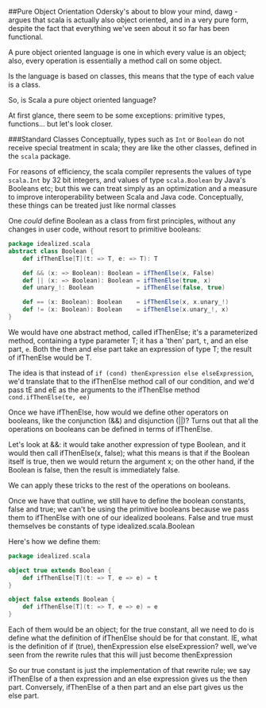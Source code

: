 ##Pure Object Orientation
Odersky's about to blow your mind, dawg - argues that scala is actually also object oriented, and in a very pure form, despite the fact that everything we've seen about it so far has been functional.

A pure object oriented language is one in which every value is an object; also, every operation is essentially a method call on some object.

Is the language is based on classes, this means that the type of each value is a class.

So, is Scala a pure object oriented language?

At first glance, there seem to be some exceptions: primitive types, functions... but let's look closer.

###Standard Classes
Conceptually, types such as `Int` or `Boolean` do not receive special treatment in scala; they are like the other classes, defined in the `scala` package.

For reasons of efficiency, the scala compiler represents the values of type `scala.Int` by 32 bit integers, and values of type `scala.Boolean` by Java's Booleans etc; but this we can treat simply as an optimization and a measure to improve interoperability between Scala and Java code. Conceptually, these things can be treated just like normal classes

One *could* define Boolean as a class from first principles, without any changes in user code, without resort to primitive booleans:

```scala
package idealized.scala
abstract class Boolean {
	def ifThenElse[T](t: => T, e: => T): T

	def && (x: => Boolean): Boolean = ifThenElse(x, False)
	def || (x: => Boolean): Boolean = ifThenElse(true, x)
	def unary_!: Boolean			= ifThenElse(false, true)

	def == (x: Boolean): Boolean 	= ifThenElse(x, x.unary_!)
	def != (x: Boolean): Boolean	= ifThenElse(x.unary_!, x)
}
```

We would have one abstract method, called ifThenElse; it's a parameterized method, containing a type parameter T; it has a 'then' part, `t`, and an else part, `e`. Both the then and else part take an expression of type T; the result of ifThenElse would be T.

The idea is that instead of `if (cond) thenExpression else elseExpression`, we'd translate that to the ifThenElse method call of our condition, and we'd pass tE and eE as the arguments to the ifThenElse method `cond.ifThenElse(te, ee)`

Once we have ifThenElse, how would we define other operators on booleans, like the conjunction (&&) and disjunction (||)? Turns out that all the operations on booleans can be defined in terms of ifThenElse.

Let's look at &&: it would take another expression of type Boolean, and it would then call ifThenElse(x, false); what this means is that if the Boolean itself is true, then we would return the argument x; on the other hand, if the Boolean is false, then the result is immediately false.

We can apply these tricks to the rest of the operations on booleans.

Once we have that outline, we still have to define the boolean constants, false and true; we can't be using the primitive booleans because we pass them to ifThenElse with one of our idealized booleans. False and true must themselves be constants of type idealized.scala.Boolean

Here's how we define them:

```scala
package idealized.scala

object true extends Boolean {
	def ifThenElse[T](t: => T, e => e) = t
}

object false extends Boolean {
	def ifThenElse[T](t: => T, e => e) = e
}
```

Each of them would be an object; for the true constant, all we need to do is define what the definition of ifThenElse should be for that constant. IE, what is the definition of if (true), thenExpression else elseExpression? well, we've seen from the rewrite rules that this will just become thenExpression

So our true constant is just the implementation of that rewrite rule; we say ifThenElse of a then expression and an else expression gives us the then part. Conversely, ifThenElse of a then part and an else part gives us the else part.

